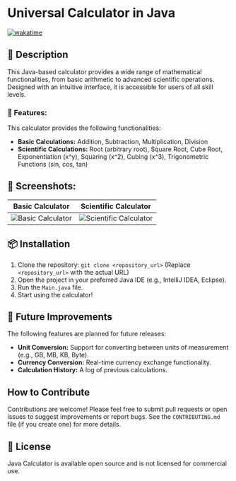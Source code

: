 # Universal Calculator in Java

[![wakatime](https://wakatime.com/badge/user/c87b4f82-d14c-4735-bf74-da24e9289afa/project/a07ee91e-bd12-4477-a77c-d325e070818a.svg)](https://wakatime.com/badge/user/c87b4f82-d14c-4735-bf74-da24e9289afa/project/a07ee91e-bd12-4477-a77c-d325e070818a)

## 📌 Description
This Java-based calculator provides a wide range of mathematical functionalities, from basic arithmetic to advanced scientific operations. Designed with an intuitive interface, it is accessible for users of all skill levels.

### 🧮 Features:
This calculator provides the following functionalities:

*   **Basic Calculations:** Addition, Subtraction, Multiplication, Division
*   **Scientific Calculations:** Root (arbitrary root), Square Root, Cube Root, Exponentiation (x^y), Squaring (x^2), Cubing (x^3), Trigonometric Functions (sin, cos, tan)

## 📸 Screenshots:
| Basic Calculator                                                                                                           | Scientific Calculator                                                                                                           |
|----------------------------------------------------------------------------------------------------------------------------|---------------------------------------------------------------------------------------------------------------------------------|
| ![Basic Calculator](https://user-images.githubusercontent.com/88186542/134760073-3b3b3b3b-1b3b-4b3b-8b3b-3b3b3b3b3b3b.png) | ![Scientific Calculator](https://user-images.githubusercontent.com/88186542/134760075-3b3b3b3b-1b3b-4b3b-8b3b-3b3b3b3b3b3b.png) |

## 📦 Installation

1.  Clone the repository: `git clone <repository_url>` (Replace `<repository_url>` with the actual URL)
2.  Open the project in your preferred Java IDE (e.g., IntelliJ IDEA, Eclipse).
3.  Run the `Main.java` file.
4.  Start using the calculator!

## 🚀 Future Improvements

The following features are planned for future releases:

*   **Unit Conversion:** Support for converting between units of measurement (e.g., GB, MB, KB, Byte).
*   **Currency Conversion:** Real-time currency exchange functionality.
*   **Calculation History:**  A log of previous calculations.

## How to Contribute

Contributions are welcome!  Please feel free to submit pull requests or open issues to suggest improvements or report bugs.  See the `CONTRIBUTING.md` file (if you create one) for more details.

## 💼 License
Java Calculator is available open source and is not licensed for commercial use.


